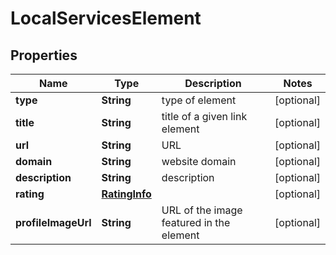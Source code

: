 

# LocalServicesElement


## Properties

| Name | Type | Description | Notes |
|------------ | ------------- | ------------- | -------------|
|**type** | **String** | type of element |  [optional] |
|**title** | **String** | title of a given link element |  [optional] |
|**url** | **String** | URL |  [optional] |
|**domain** | **String** | website domain |  [optional] |
|**description** | **String** | description |  [optional] |
|**rating** | [**RatingInfo**](RatingInfo.md) |  |  [optional] |
|**profileImageUrl** | **String** | URL of the image featured in the element |  [optional] |



